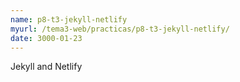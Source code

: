 ```yaml
---
name: p8-t3-jekyll-netlify
myurl: /tema3-web/practicas/p8-t3-jekyll-netlify/
date: 3000-01-23
---
```


Jekyll and Netlify 

